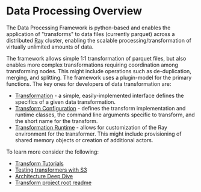# Data Processing Overview 
The Data Processing Framework is python-based and enables the 
application of "transforms" to data files (currently parquet) across a distributed 
[Ray](https://docs.ray.io/en/latest/index.html) cluster, enabling the
scalable processing/transformation of virtually unlimited amounts of data. 

The framework allows simple 1:1 transformation of parquet files, but also enables
more complex transformations requiring coordination among transforming nodes.
This might include operations such as de-duplication, merging, and splitting.
The framework uses a plugin-model for the primary functions.  The key ones for
developers of data transformation are:

* [Transformation](../src/data_processing/transform/table_transform.py) - a simple, easily-implemented interface defines
the specifics of a given data transformation.
* [Transform Configuration](../src/data_processing/ray/transform_runtime.py) - defines
the transform implementation and runtime classes, the 
command line arguments specific to transform, and the short name for the transform.
* [Transformation Runtime](../src/data_processing/ray/transform_runtime.py) - allows for customization of the Ray environment for the transformer.
This might include provisioning of shared memory objects or creation of additional actors.

To learn more consider the following:

* [Transform Tutorials](transform-tutorials.md)
* [Testing transformers with S3](using_s3_transformers.md)
* [Architecture Deep Dive](architecture.md)
* [Transform project root readme](../../transforms/README.md)

